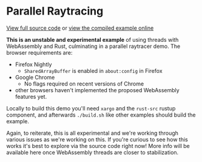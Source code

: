# Parallel Raytracing

[View full source code][code] or [view the compiled example online][online]

[online]: https://wasm-bindgen.netlify.app/exbuild/raytrace-parallel/
[code]: https://github.com/rustwasm/wasm-bindgen/tree/master/examples/raytrace-parallel

**This is an unstable and experimental example** of using threads with
WebAssembly and Rust, culminating in a parallel raytracer demo. The browser requirements are:

* Firefox Nightly
  - `SharedArrayBuffer` is enabled in `about:config` in Firefox
* Google Chrome
  - No flags required on recent versions of Chrome
* other browsers haven't implemented the proposed WebAssembly features yet.

Locally to build this demo you'll need `xargo` and the `rust-src` rustup
component, and afterwards `./build.sh` like other examples should build the
example.

Again, to reiterate, this is all experimental and we're working through various
issues as we're working on this. If you're curious to see how this works it's
best to explore via the source code right now! More info will be available here
once WebAssembly threads are closer to stabilization.
